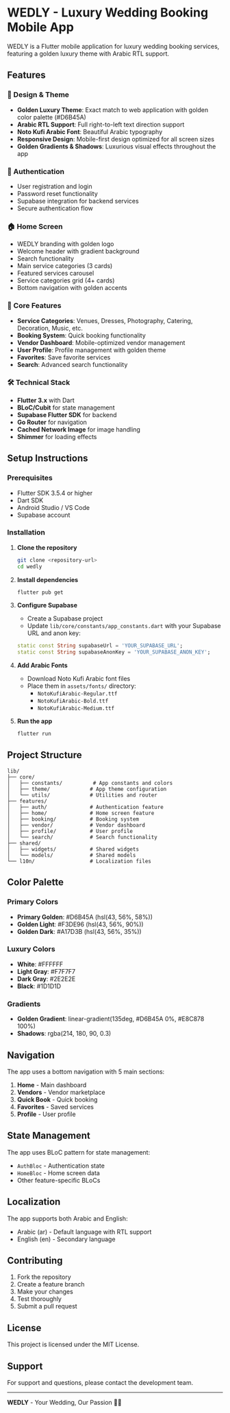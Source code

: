# WEDLY - Luxury Wedding Booking Mobile App

WEDLY is a Flutter mobile application for luxury wedding booking services, featuring a golden luxury theme with Arabic RTL support.

## Features

### 🎨 Design & Theme
- **Golden Luxury Theme**: Exact match to web application with golden color palette (#D6B45A)
- **Arabic RTL Support**: Full right-to-left text direction support
- **Noto Kufi Arabic Font**: Beautiful Arabic typography
- **Responsive Design**: Mobile-first design optimized for all screen sizes
- **Golden Gradients & Shadows**: Luxurious visual effects throughout the app

### 🔐 Authentication
- User registration and login
- Password reset functionality
- Supabase integration for backend services
- Secure authentication flow

### 🏠 Home Screen
- WEDLY branding with golden logo
- Welcome header with gradient background
- Search functionality
- Main service categories (3 cards)
- Featured services carousel
- Service categories grid (4+ cards)
- Bottom navigation with golden accents

### 📱 Core Features
- **Service Categories**: Venues, Dresses, Photography, Catering, Decoration, Music, etc.
- **Booking System**: Quick booking functionality
- **Vendor Dashboard**: Mobile-optimized vendor management
- **User Profile**: Profile management with golden theme
- **Favorites**: Save favorite services
- **Search**: Advanced search functionality

### 🛠 Technical Stack
- **Flutter 3.x** with Dart
- **BLoC/Cubit** for state management
- **Supabase Flutter SDK** for backend
- **Go Router** for navigation
- **Cached Network Image** for image handling
- **Shimmer** for loading effects

## Setup Instructions

### Prerequisites
- Flutter SDK 3.5.4 or higher
- Dart SDK
- Android Studio / VS Code
- Supabase account

### Installation

1. **Clone the repository**
   ```bash
   git clone <repository-url>
   cd wedly
   ```

2. **Install dependencies**
   ```bash
   flutter pub get
   ```

3. **Configure Supabase**
   - Create a Supabase project
   - Update `lib/core/constants/app_constants.dart` with your Supabase URL and anon key:
   ```dart
   static const String supabaseUrl = 'YOUR_SUPABASE_URL';
   static const String supabaseAnonKey = 'YOUR_SUPABASE_ANON_KEY';
   ```

4. **Add Arabic Fonts**
   - Download Noto Kufi Arabic font files
   - Place them in `assets/fonts/` directory:
     - `NotoKufiArabic-Regular.ttf`
     - `NotoKufiArabic-Bold.ttf`
     - `NotoKufiArabic-Medium.ttf`

5. **Run the app**
   ```bash
   flutter run
   ```

## Project Structure

```
lib/
├── core/
│   ├── constants/          # App constants and colors
│   ├── theme/             # App theme configuration
│   └── utils/             # Utilities and router
├── features/
│   ├── auth/              # Authentication feature
│   ├── home/              # Home screen feature
│   ├── booking/           # Booking system
│   ├── vendor/            # Vendor dashboard
│   ├── profile/           # User profile
│   └── search/            # Search functionality
├── shared/
│   ├── widgets/           # Shared widgets
│   └── models/            # Shared models
└── l10n/                  # Localization files
```

## Color Palette

### Primary Colors
- **Primary Golden**: #D6B45A (hsl(43, 56%, 58%))
- **Golden Light**: #F3DE96 (hsl(43, 56%, 90%))
- **Golden Dark**: #A17D3B (hsl(43, 56%, 35%))

### Luxury Colors
- **White**: #FFFFFF
- **Light Gray**: #F7F7F7
- **Dark Gray**: #2E2E2E
- **Black**: #1D1D1D

### Gradients
- **Golden Gradient**: linear-gradient(135deg, #D6B45A 0%, #E8C878 100%)
- **Shadows**: rgba(214, 180, 90, 0.3)

## Navigation

The app uses a bottom navigation with 5 main sections:
1. **Home** - Main dashboard
2. **Vendors** - Vendor marketplace
3. **Quick Book** - Quick booking
4. **Favorites** - Saved services
5. **Profile** - User profile

## State Management

The app uses BLoC pattern for state management:
- `AuthBloc` - Authentication state
- `HomeBloc` - Home screen data
- Other feature-specific BLoCs

## Localization

The app supports both Arabic and English:
- Arabic (ar) - Default language with RTL support
- English (en) - Secondary language

## Contributing

1. Fork the repository
2. Create a feature branch
3. Make your changes
4. Test thoroughly
5. Submit a pull request

## License

This project is licensed under the MIT License.

## Support

For support and questions, please contact the development team.

---

**WEDLY** - Your Wedding, Our Passion 💍✨